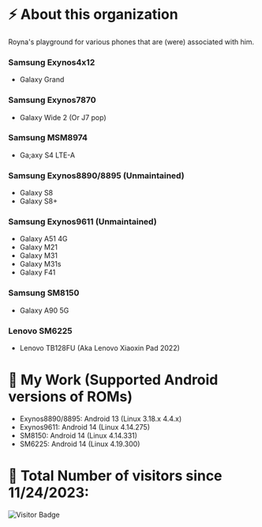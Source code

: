 # ⚡ About this organization

Royna's playground for various phones that are (were) associated with him.

### Samsung Exynos4x12
- Galaxy Grand
### Samsung Exynos7870
- Galaxy Wide 2 (Or J7 pop)
### Samsung MSM8974
- Ga;axy S4 LTE-A
### Samsung Exynos8890/8895 (Unmaintained)
- Galaxy S8
- Galaxy S8+
### Samsung Exynos9611 (Unmaintained)
- Galaxy A51 4G
- Galaxy M21
- Galaxy M31
- Galaxy M31s
- Galaxy F41
### Samsung SM8150
- Galaxy A90 5G
### Lenovo SM6225
- Lenovo TB128FU (Aka Lenovo Xiaoxin Pad 2022)

# 🔭 My Work (Supported Android versions of ROMs)
- Exynos8890/8895: Android 13 (Linux 3.18.x 4.4.x)
- Exynos9611: Android 14 (Linux 4.14.275)
- SM8150: Android 14 (Linux 4.14.331)
- SM6225: Android 14 (Linux 4.19.300)

# 🤔 Total Number of visitors since 11/24/2023:
![Visitor Badge](https://visitor-badge.laobi.icu/badge?page_id=Roynas-Android-Playground)
